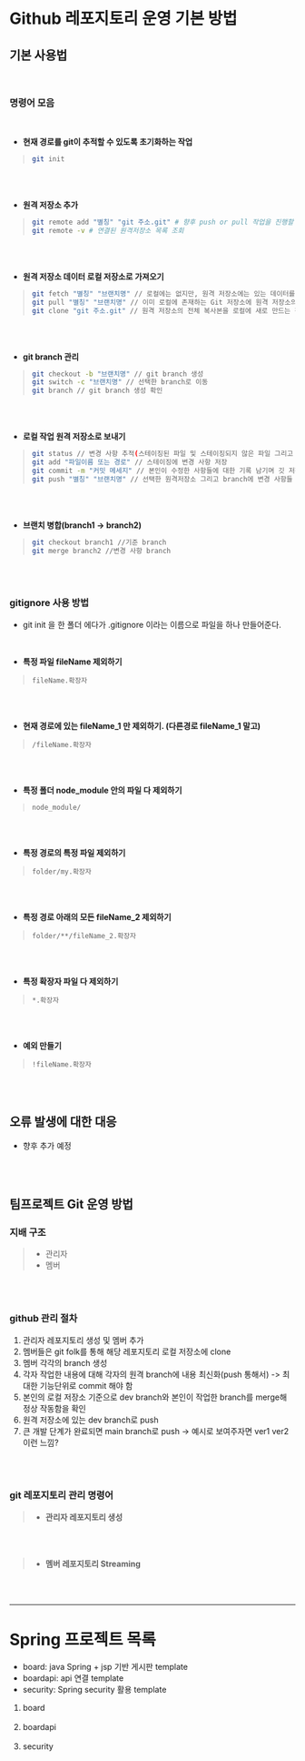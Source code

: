 # Github 레포지토리 운영 기본 방법

기본 사용법
-------------
<br>

### 명령어 모음

<br>

* **현재 경로를 git이 추적할 수 있도록 초기화하는 작업**
> 
>    ```bash
>    git init
>    ```

<br><br>

* **원격 저장소 추가**
> 
>    ```bash
>    git remote add "별칭" "git 주소.git" # 향후 push or pull 작업을 진행할 때 "별칭"으로 지정한 원격 저장소에 접근할 수 있음. git clone 시 default 별칭은 origin
>    git remote -v # 연결된 원격저장소 목록 조회
>    ```

<br><br>

* **원격 저장소 데이터 로컬 저장소로 가져오기**
> 
>    ```bash
>   git fetch "별칭" "브랜치명" // 로컬에는 없지만, 원격 저장소에는 있는 데이터를 가져오며 자동으로 Merge 되지 않음
>   git pull "별칭" "브랜치명" // 이미 로컬에 존재하는 Git 저장소에 원격 저장소의 최신 변경사항을 가져오고 병합. 원격 저장소에 새로운 커밋이 추가되었을 때, 그 변경사항을 현재 로컬 저장소에 반영(git fetch와 git merge의 조합)
>   git clone "git 주소.git" // 원격 저장소의 전체 복사본을 로컬에 새로 만드는 작업으로 새로운 디렉토리가 생성되며 그 안에 원격 저장소의 모든 파일과 폴더, 그리고 모든 커밋 히스토리가 포함됨. 일반적으로 저장소를 처음 시작할 때 사용
>    ```

<br><br>

* **git branch 관리**
> 
>    ```bash
>   git checkout -b "브랜치명" // git branch 생성
>   git switch -c "브랜치명" // 선택한 branch로 이동
>   git branch // git branch 생성 확인
>    ```

<br><br>

* **로컬 작업 원격 저장소로 보내기**
>    ```bash
>   git status // 변경 사항 추적(스테이징된 파일 및 스테이징되지 않은 파일 그리고 깃 추적이 되지 않은 파일)
>   git add "파일이름 또는 경로" // 스테이징에 변경 사항 저장
>   git commit -m "커밋 메세지" // 본인이 수정한 사항들에 대한 기록 남기며 깃 저장소에 넘기기 직전 단계
>   git push "별칭" "브랜치명" // 선택한 원격저장소 그리고 branch에 변경 사항들 저장
>    ```

<br><br>

* **브랜치 병합(branch1 -> branch2)**
>   ```bash
>   git checkout branch1 //기준 branch
>   git merge branch2 //변경 사항 branch
>   ```

<br><br>

### gitignore 사용 방법
- git init 을 한 폴더 에다가 .gitignore 이라는 이름으로 파일을 하나 만들어준다.

<br>

* **특정 파일 fileName 제외하기**
>   ```파일 내용
>   fileName.확장자
>   ```
<br><br>

* **현재 경로에 있는 fileName_1 만 제외하기. (다른경로 fileName_1 말고)**
>   ```파일 내용
>   /fileName.확장자
>   ```
<br><br>

* **특정 폴더 node_module 안의 파일 다 제외하기**
>   ```파일 내용
>   node_module/
>   ```
 <br><br>
 
* **특정 경로의 특정 파일 제외하기**
>   ```파일 내용
>   folder/my.확장자
>   ```
<br><br>

* **특정 경로 아래의 모든 fileName_2 제외하기**
>   ```파일 내용
>   folder/**/fileName_2.확장자
>   ```
<br><br>
 
* **특정 확장자 파일 다 제외하기**
>   ```파일 내용
>   *.확장자
>   ```
<br><br>
 
* **예외 만들기**
>   ```파일 내용
>   !fileName.확장자
>   ```
<br><br>

오류 발생에 대한 대응
-------------
* 향후 추가 예정

<br><br>

팀프로젝트 Git 운영 방법
-------------
### 지배 구조
>   * 관리자
>   * 멤버

<br><br>

### github 관리 절차
1. 관리자 레포지토리 생성 및 멤버 추가
2. 멤버들은 git folk를 통해 해당 레포지토리 로컬 저장소에 clone
3. 멤버 각각의 branch 생성 
4. 각자 작업한 내용에 대해 각자의 원격 branch에 내용 최신화(push 통해서) -> 최대한 기능단위로 commit 해야 함
5. 본인의 로컬 저장소 기준으로 dev branch와 본인이 작업한 branch를 merge해 정상 작동함을 확인
6. 원격 저장소에 있는 dev branch로 push
7. 큰 개발 단계가 완료되면 main branch로 push -> 예시로 보여주자면 ver1 ver2 이런 느낌?

<br><br>

### git 레포지토리 관리 명령어
> * **관리자 레포지토리 생성**

<br><br>

> * **멤버 레포지토리 Streaming**

<br><br>


* * *
# Spring 프로젝트 목록
* board: java Spring + jsp 기반 게시판 template
* boardapi: api 연결 template
* security: Spring security 활용 template

1. board
<br><br>
2. boardapi
<br><br>
3. security
